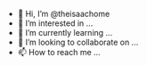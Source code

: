 - 👋 Hi, I’m @theisaachome
- 👀 I’m interested in ...
- 🌱 I’m currently learning ...
- 💞️ I’m looking to collaborate on ...
- 📫 How to reach me ...

<!---
theisaachome/theisaachome is a ✨ special ✨ repository because its `README.md` (this file) appears on your GitHub profile.
You can click the Preview link to take a look at your changes.
--->
